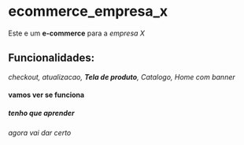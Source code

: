 # ecommerce_empresa_x
 Este e um **e-commerce** para a *empresa X*
## Funcionalidades:
_checkout, atualizacao, **Tela de produto**, Catalogo, Home com banner_ 
#### vamos ver se funciona
##### tenho que aprender
###### agora vai dar certo
